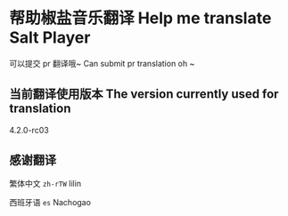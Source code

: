 # 帮助椒盐音乐翻译 Help me translate Salt Player

可以提交 pr 翻译哦~ Can submit pr translation oh ~

## 当前翻译使用版本 The version currently used for translation

4.2.0-rc03

## 感谢翻译

繁体中文 `zh-rTW`  lilin

西班牙语 `es` Nachogao